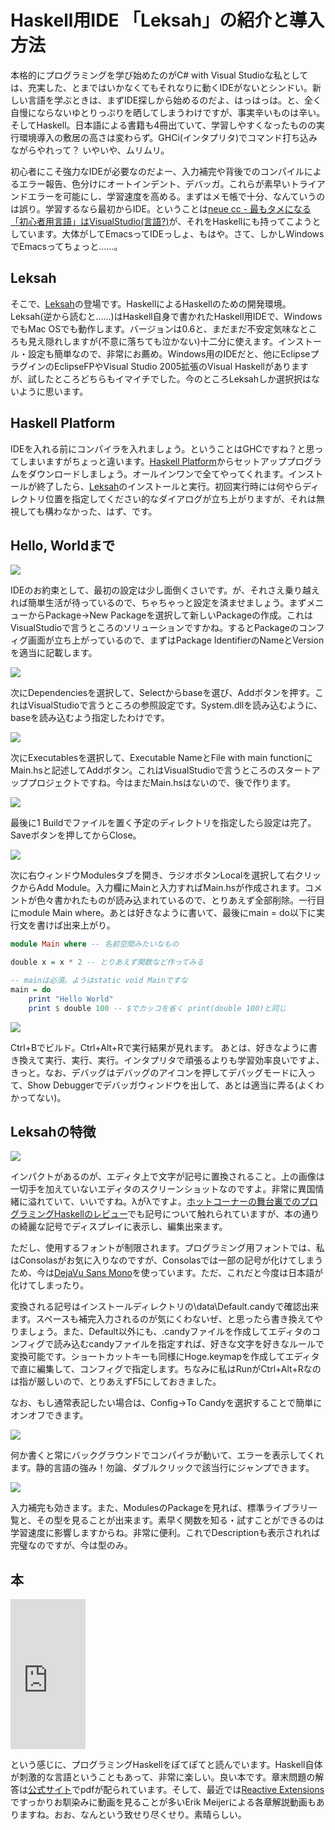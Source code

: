 # Haskell用IDE 「Leksah」の紹介と導入方法

本格的にプログラミングを学び始めたのがC# with Visual Studioな私としては、充実した、とまではいかなくてもそれなりに動くIDEがないとシンドい。新しい言語を学ぶときは、まずIDE探しから始めるのだよ、はっはっは。と、全く自慢にならないゆとりっぷりを晒してしまうわけですが、事実辛いものは辛い。そしてHaskell。日本語による書籍も4冊出ていて、学習しやすくなったものの実行環境導入の敷居の高さは変わらず。GHCi(インタプリタ)でコマンド打ち込みながらやれって？ いやいや、ムリムリ。

初心者にこそ強力なIDEが必要なのだよー、入力補完や背後でのコンパイルによるエラー報告、色分けにオートインデント、デバッガ。これらが素早いトライアンドエラーを可能にし、学習速度を高める。まずはメモ帳で十分、なんていうのは誤り。学習するなら最初からIDE。ということは[neue cc - 最もタメになる「初心者用言語」はVisualStudio(言語?)](http://neue.cc/2009/06/06_164.html "以前にも語っててVisual Studioを猛プッシュしたりしてました")が、それをHaskellにも持ってこようとしています。大体がしてEmacsってIDEっしょ、もはや。さて、しかしWindowsでEmacsってちょっと……。

Leksah
---
そこで、[Leksah](http://leksah.org/index.html)の登場です。HaskellによるHaskellのための開発環境。Leksah(逆から読むと……)はHaskell自身で書かれたHaskell用IDEで、WindowsでもMac OSでも動作します。バージョンは0.6と、まだまだ不安定気味なところも見え隠れしますが(不意に落ちても泣かない)十二分に使えます。インストール・設定も簡単なので、非常にお薦め。Windows用のIDEだと、他にEclipseプラグインのEclipseFPやVisual Studio 2005拡張のVisual Haskellがありますが、試したところどちらもイマイチでした。今のところLeksahしか選択択はないように思います。

Haskell Platform
---
IDEを入れる前にコンパイラを入れましょう。ということはGHCですね？と思ってしまいますがちょっと違います。[Haskell Platform](http://hackage.haskell.org/platform/)からセットアッププログラムをダウンロードしましょう。オールインワンで全てやってくれます。インストールが終了したら、[Leksah](http://leksah.org/index.html)のインストールと実行。初回実行時には何やらディレクトリ位置を指定してください的なダイアログが立ち上がりますが、それは無視しても構わなかった、はず、です。

Hello, Worldまで
---

<p class="noindent">
	<img src="http://neue.cc/wp-content/uploads/image/leksah_1.jpg">
</p>

IDEのお約束として、最初の設定は少し面倒くさいです。が、それさえ乗り越えれば簡単生活が待っているので、ちゃちゃっと設定を済ませましょう。まずメニューからPackage->New Packageを選択して新しいPackageの作成。これはVisualStudioで言うところのソリューションですかね。するとPackageのコンフィグ画面が立ち上がっているので、まずはPackage IdentifierのNameとVersionを適当に記載します。

<p class="noindent">
	<img src="http://neue.cc/wp-content/uploads/image/leksah_2.jpg">
</p>

次にDependenciesを選択して、Selectからbaseを選び、Addボタンを押す。これはVisualStudioで言うところの参照設定です。System.dllを読み込むように、baseを読み込むよう指定したわけです。

<p class="noindent">
	<img src="http://neue.cc/wp-content/uploads/image/leksah_3.jpg">
</p>

次にExecutablesを選択して、Executable NameとFile with main functionにMain.hsと記述してAddボタン。これはVisualStudioで言うところのスタートアッププロジェクトですね。今はまだMain.hsはないので、後で作ります。

<p class="noindent">
	<img src="http://neue.cc/wp-content/uploads/image/leksah_4.jpg">
</p>

最後に1 Buildでファイルを置く予定のディレクトリを指定したら設定は完了。Saveボタンを押してからClose。


<p class="noindent">
	<img src="http://neue.cc/wp-content/uploads/image/leksah_5.jpg">
</p>

次に右ウィンドウModulesタブを開き、ラジオボタンLocalを選択して右クリックからAdd Module。入力欄にMainと入力すればMain.hsが作成されます。コメントが色々書かれたものが読み込まれているので、とりあえず全部削除。一行目にmodule Main where。あとは好きなように書いて、最後にmain = do以下に実行文を書けば出来上がり。

```haskell
module Main where -- 名前空間みたいなもの

double x = x * 2 -- とりあえず関数など作ってみる

-- mainは必須。ようはstatic void Mainですな
main = do
    print "Hello World"
    print $ double 100 -- $でカッコを省く print(double 100)と同じ
```

<p class="noindent">
	<img src="http://neue.cc/wp-content/uploads/image/leksah_6.jpg">
</p>

Ctrl+Bでビルド。Ctrl+Alt+Rで実行結果が見れます。
あとは、好きなように書き換えて実行、実行、実行。インタプリタで頑張るよりも学習効率良いですよ、きっと。なお、デバッグはデバッグのアイコンを押してデバッグモードに入って、Show Debuggerでデバッガウィンドウを出して、あとは適当に弄る(よくわかってない)。

Leksahの特徴
----

<p class="noindent">
	<img src="http://neue.cc/wp-content/uploads/image/leksah_7.jpg">
</p>

インパクトがあるのが、エディタ上で文字が記号に置換されること。上の画像は一切手を加えていないエディタのスクリーンショットなのですよ。非常に異国情緒に溢れていて、いいですね。λがλですよ。[ホットコーナーの舞台裏でのプログラミングHaskellのレビュー](http://iiyu.asablo.jp/blog/2009/12/01/4731394)でも記号について触れられていますが、本の通りの綺麗な記号でディスプレイに表示し、編集出来ます。

ただし、使用するフォントが制限されます。プログラミング用フォントでは、私はConsolasがお気に入りなのですが、Consolasでは一部の記号が化けてしまうため、今は[DejaVu Sans Mono](http://sourceforge.net/projects/dejavu/)を使っています。ただ、これだと今度は日本語が化けてしまったり。

変換される記号はインストールディレクトリの\data\Default.candyで確認出来ます。スペースも補完入力されるのが気にくわないぜ、と思ったら書き換えてやりましょう。また、Default以外にも、.candyファイルを作成してエディタのコンフィグで読み込むcandyファイルを指定すれば、好きな文字を好きなルールで変換可能です。ショートカットキーも同様にHoge.keymapを作成してエディタで直に編集して、コンフィグで指定します。ちなみに私はRunがCtrl+Alt+Rなのは指が厳しいので、とりあえずF5にしておきました。

なお、もし通常表記したい場合は、Config->To Candyを選択することで簡単にオンオフできます。

<p class="noindent">
	<img src="http://neue.cc/wp-content/uploads/image/leksah_8.jpg">
</p>

何か書くと常にバックグラウンドでコンパイラが動いて、エラーを表示してくれます。静的言語の強み！勿論、ダブルクリックで該当行にジャンプできます。

<p class="noindent">
	<img src="http://neue.cc/wp-content/uploads/image/leksah_9.jpg">
</p>

入力補完も効きます。また、ModulesのPackageを見れば、標準ライブラリ一覧と、その型を見ることが出来ます。素早く関数を知る・試すことができるのは学習速度に影響しますからね。非常に便利。これでDescriptionも表示されれば完璧なのですが、今は型のみ。

本
---

<iframe src="http://rcm-jp.amazon.co.jp/e/cm?lt1=_blank&bc1=000000&IS2=1&bg1=FFFFFF&fc1=000000&lc1=0000FF&t=ilsgeometrati-22&o=9&p=8&l=as1&m=amazon&f=ifr&md=1X69VDGQCMF7Z30FM082&asins=4274067815" style="width:120px;height:240px;" scrolling="no" marginwidth="0" marginheight="0" frameborder="0"></iframe>

という感じに、プログラミングHaskellをぽてぽてと読んでいます。Haskell自体が刺激的な言語ということもあって、非常に楽しい。良い本です。章末問題の解答は[公式サイト](http://www.cs.nott.ac.uk/~gmh/book.html "Programming in Haskell")でpdfが配られています。そして、最近では[Reactive Extensions](http://neue.cc/category/programming/rxframework "neue cc - Rx Framework")ですっかりお馴染みに動画を見ることが多いErik Meijerによる各章解説動画もありますね。おお、なんという致せり尽くせり。素晴らしい。